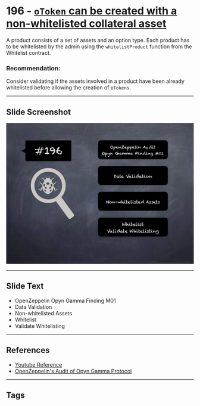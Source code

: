 
# 196 - [`oToken` can be created with a non-whitelisted collateral asset](./`oToken`%20can%20be%20created%20with%20a%20non-whitelisted%20collateral%20asset.md)

A product consists of a set of assets and an option type. Each product has to be whitelisted by the admin using the `whitelistProduct` function from the Whitelist contract.


### Recommendation:
Consider validating if the assets involved in a product have been already whitelisted before allowing the creation of `oTokens`.
___
## Slide Screenshot
![196.png](../../images/8.%20Audit%20Findings%20201/196.png)
___
## Slide Text
- OpenZeppelin Opyn Gamma Finding M01
- Data Validation
- Non-whitelisted Assets
- Whitelist
- Validate Whitelisting
___
## References
- [Youtube Reference](https://youtu.be/0J7KI4WGd0Q?t=852)
- [OpenZeppelin's Audit of Opyn Gamma Protocol](https://blog.openzeppelin.com/opyn-gamma-protocol-audit/)
___
## Tags
